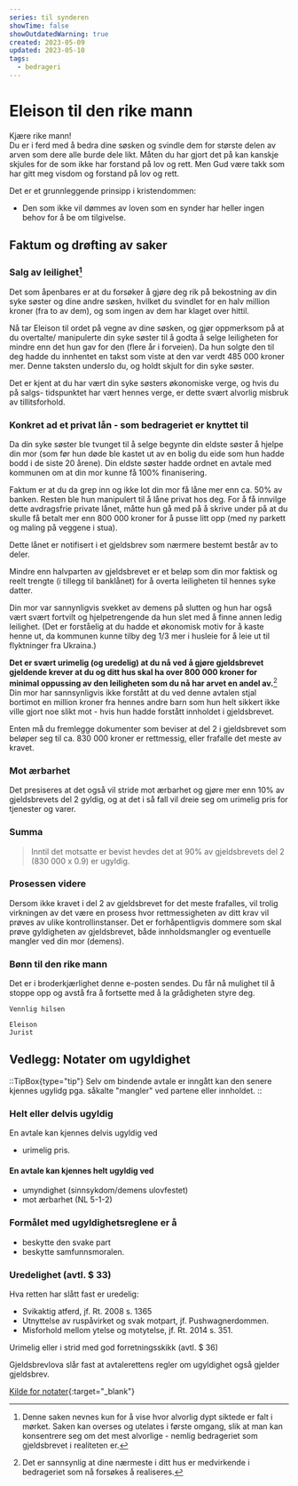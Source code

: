 ```yaml
---
series: til synderen
showTime: false
showOutdatedWarning: true
created: 2023-05-09
updated: 2023-05-10
tags:
  - bedrageri
---
```


# Eleison til den rike mann
Kjære rike mann!  
Du er i ferd med å bedra dine søsken og svindle dem for største delen av arven som dere alle burde dele likt. Måten du har gjort det på kan kanskje skjules for de som ikke har forstand på lov og rett. Men Gud være takk som har gitt meg visdom og forstand på lov og rett.

Det er et grunnleggende prinsipp i kristendommen:
* Den som ikke vil dømmes av loven som en synder har heller ingen behov for å be om tilgivelse.

## Faktum og drøfting av saker
### Salg av leilighet[^1]
Det som åpenbares er at du forsøker å gjøre deg rik på bekostning av din syke søster og dine andre søsken, hvilket du svindlet for en halv million kroner (fra to av dem), og som ingen av dem har klaget over hittil.

Nå tar Eleison til ordet på vegne av dine søsken, og gjør oppmerksom på at du overtalte/ manipulerte din syke søster til å godta å selge leiligheten for mindre enn det hun gav for den (flere år i forveien). Da hun solgte den til deg hadde du innhentet en takst som viste at den var verdt 485 000 kroner mer. Denne taksten underslo du, og holdt skjult for din syke søster.

Det er kjent at du har vært din syke søsters økonomiske verge, og hvis du på salgs- tidspunktet har vært hennes verge, er dette svært alvorlig misbruk av tillitsforhold.

### Konkret ad et privat lån - som bedrageriet er knyttet til
Da din syke søster ble tvunget til å selge begynte din eldste søster å hjelpe din mor (som før hun døde ble kastet ut av en bolig du eide som hun hadde bodd i de siste 20 årene). Din eldste søster hadde ordnet en avtale med kommunen om at din mor kunne få 100% finanisering.

Faktum er at du da grep inn og ikke lot din mor få låne mer enn ca. 50% av banken. Resten ble hun manipulert til å låne privat hos deg. For å få innvilge dette avdragsfrie private lånet, måtte hun gå med på å skrive under på at du skulle få betalt mer enn 800 000 kroner for å pusse litt opp (med ny parkett og maling på veggene i stua).

Dette lånet er notifisert i et gjeldsbrev som nærmere bestemt består av to deler. 

Mindre enn halvparten av gjeldsbrevet er et beløp som din mor faktisk og reelt trengte (i tillegg til banklånet) for å overta leiligheten til hennes syke datter.

Din mor var sannynligvis svekket av demens på slutten og hun har også vært svært fortvilt og hjelpetrengende da hun slet med å finne annen ledig leilighet. (Det er forståelig at du hadde et økonomisk motiv for å kaste henne ut, da kommunen kunne tilby deg 1/3 mer i husleie for å leie ut til flyktninger fra Ukraina.) 

**Det er svært urimelig (og uredelig) at du nå ved å gjøre gjeldsbrevet gjeldende krever at du og ditt hus skal ha over 800 000 kroner for minimal oppussing av den leiligheten som du nå har arvet en andel av.**[^2] Din mor har sannsynligvis ikke forstått at du ved denne avtalen stjal bortimot en million kroner fra hennes andre barn som hun helt sikkert ikke ville gjort noe slikt mot - hvis hun hadde forstått innholdet i gjeldsbrevet.

Enten må du fremlegge dokumenter som beviser at del 2 i gjeldsbrevet som beløper seg til ca. 830 000 kroner er rettmessig, eller frafalle det meste av kravet.

### Mot ærbarhet
Det presiseres at det også vil stride mot ærbarhet og gjøre mer enn 10% av gjeldsbrevets del 2 gyldig, og at det i så fall vil dreie seg om urimelig pris for tjenester og varer.

### Summa
> Inntil det motsatte er bevist hevdes det at 90% av gjeldsbrevets del 2 (830 000 x 0.9) er ugyldig.

### Prosessen videre
Dersom ikke kravet i del 2 av gjeldsbrevet for det meste frafalles, vil trolig virkningen av det være en prosess hvor rettmessigheten av ditt krav vil prøves av ulike kontrollinstanser. Det er forhåpentligvis dommere som skal prøve gyldigheten av gjeldsbrevet, både innholdsmangler og eventuelle mangler ved din mor (demens).

### Bønn til den rike mann
Det er i broderkjærlighet denne e-posten sendes. Du får nå mulighet til å stoppe opp og avstå fra å fortsette med å la grådigheten styre deg. 

```
Vennlig hilsen

Eleison
Jurist
```

## Vedlegg: Notater om ugyldighet
::TipBox{type="tip"}
Selv om bindende avtale er inngått kan den senere kjennes ugylidg pga. såkalte "mangler" ved partene eller innholdet.
::

### Helt eller delvis ugyldig
En avtale kan kjennes delvis ugyldig ved
- urimelig pris.

#### En avtale kan kjennes helt ugyldig ved
- umyndighet (sinnsykdom/demens ulovfestet)
- mot ærbarhet (NL 5-1-2)

### Formålet med ugyldighetsreglene er å
- beskytte den svake part
- beskytte samfunnsmoralen.

### Uredelighet (avtl. $ 33)
Hva retten har slått fast er uredelig:
- Svikaktig atferd, jf. Rt. 2008 s. 1365
- Utnyttelse av ruspåvirket og svak motpart, jf. Pushwagnerdommen.
- Misforhold mellom ytelse og motytelse, jf. Rt. 2014 s. 351.

Urimelig eller i strid med god forretningsskikk (avtl. $ 36)

Gjeldsbrevlova slår fast at avtalerettens regler om ugyldighet også gjelder gjeldsbrev.

[Kilde for notater](https://rettslaere.portfolio.no/read/8476d9bc-ee3c-48ee-95ea-2341ecc4d43d){:target="_blank"}

[^1]: Denne saken nevnes kun for å vise hvor alvorlig dypt siktede er falt i mørket. Saken kan overses og utelates i første omgang, slik at man kan konsentrere seg om det mest alvorlige - nemlig bedrageriet som gjeldsbrevet i realiteten er.
[^2]: Det er sannsynlig at dine nærmeste i ditt hus er medvirkende i bedrageriet som nå forsøkes å realiseres.